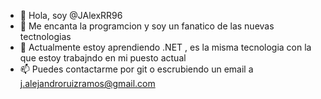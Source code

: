 - 👋 Hola, soy @JAlexRR96
- 👀 Me encanta la programcion y soy un fanatico de las nuevas tectnologias 
- 🌱 Actualmente estoy aprendiendo .NET , es la misma tecnologia con la que estoy trabajndo en mi puesto actual
- 📫 Puedes contactarme por git o escrubiendo un email a j.alejandroruizramos@gmail.com
